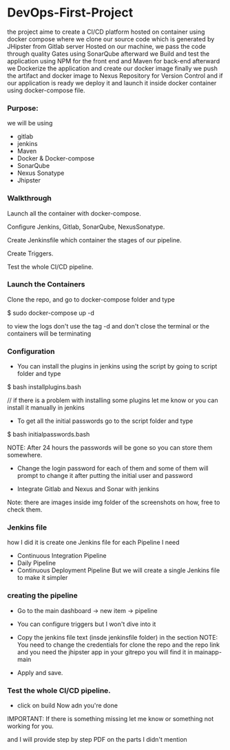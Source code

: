 # DevOps-First-Project
the project aime to create a CI/CD platform hosted on container using docker compose where we clone our source code which is
generated by JHipster from Gitlab server Hosted on our machine, we pass the code through quality Gates using SonarQube
afterward we Build and test the application using NPM for the front end and Maven for back-end afterward we Dockerize the
application and create our docker image finally we push the artifact and docker image to Nexus Repository for Version Control
and if our application is ready we deploy it and launch it inside docker container using docker-compose file.

### Purpose:
we will be using 
- gitlab
- jenkins
- Maven
- Docker & Docker-compose
- SonarQube
- Nexus Sonatype
- Jhipster

### Walkthrough

Launch all the container with docker-compose.

Configure Jenkins, Gitlab, SonarQube, NexusSonatype.

Create Jenkinsfile which container the stages of our pipeline.

Create Triggers.

Test the whole CI/CD pipeline.

### Launch the Containers

Clone the repo, and go to docker-compose folder and type

 $ sudo docker-compose up -d 

to view the logs don't use the tag -d and don't close the terminal or the containers will be terminating

### Configuration


- You can install the plugins in jenkins using the script by going to script folder and type

 $ bash installplugins.bash

// if there is a problem with installing some plugins let me know or you can install it manually in jenkins

- To get all the initial passwords go to the script folder and type 

 $ bash initialpasswords.bash

NOTE: After 24 hours the passwords will be gone so you can store them somewhere.

- Change the login password for each of them and some of them will prompt to change it after putting the initial user and password

- Integrate Gitlab and Nexus and Sonar with jenkins

Note: there are images inside img folder of the screenshots on how, free to check them.

### Jenkins file

how I did it is create one Jenkins file for each Pipeline I need 
 - Continuous Integration Pipeline
 - Daily Pipeline
 - Continuous Deployment Pipeline
But we will create a single Jenkins file to make it simpler

### creating the pipeline

 * Go to the main dashboard -> new item -> pipeline 

 * You can configure triggers but I won't dive into it 

 * Copy the jenkins file text (insde jenkinsfile folder) in the section
 NOTE: You need to change the credentials for clone the repo and the repo link and you need the jhipster app in your gitrepo you will find it in mainapp-main

 * Apply and save.

### Test the whole CI/CD pipeline.

 * click on build Now adn you're done

 IMPORTANT: If there is something missing let me know or something not working for you.
 
 and I will provide step by step PDF on the parts I didn't mention